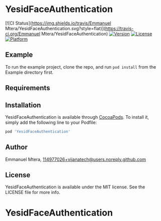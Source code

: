 # YesidFaceAuthentication

[![CI Status](https://img.shields.io/travis/Emmanuel Mtera/YesidFaceAuthentication.svg?style=flat)](https://travis-ci.org/Emmanuel Mtera/YesidFaceAuthentication)
[![Version](https://img.shields.io/cocoapods/v/YesidFaceAuthentication.svg?style=flat)](https://cocoapods.org/pods/YesidFaceAuthentication)
[![License](https://img.shields.io/cocoapods/l/YesidFaceAuthentication.svg?style=flat)](https://cocoapods.org/pods/YesidFaceAuthentication)
[![Platform](https://img.shields.io/cocoapods/p/YesidFaceAuthentication.svg?style=flat)](https://cocoapods.org/pods/YesidFaceAuthentication)

## Example

To run the example project, clone the repo, and run `pod install` from the Example directory first.

## Requirements

## Installation

YesidFaceAuthentication is available through [CocoaPods](https://cocoapods.org). To install
it, simply add the following line to your Podfile:

```ruby
pod 'YesidFaceAuthentication'
```

## Author

Emmanuel Mtera, 114977026+vijanatech@users.noreply.github.com

## License

YesidFaceAuthentication is available under the MIT license. See the LICENSE file for more info.
# YesidFaceAuthentication
